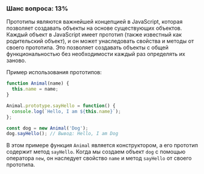 ### Шанс вопроса: 13%

Прототипы являются важнейшей концепцией в JavaScript, которая позволяет создавать объекты на основе существующих объектов. Каждый объект в JavaScript имеет прототип (также известный как родительский объект), и он может унаследовать свойства и методы от своего прототипа. Это позволяет создавать объекты с общей функциональностью без необходимости каждый раз определять их заново.

Пример использования прототипов:
```javascript
function Animal(name) {
  this.name = name;
}

Animal.prototype.sayHello = function() {
  console.log(`Hello, I am ${this.name}`);
};

const dog = new Animal('Dog');
dog.sayHello(); // Вывод: Hello, I am Dog
```

В этом примере функция `Animal` является конструктором, а его прототип содержит метод `sayHello`. Когда мы создаем объект `dog` с помощью оператора `new`, он наследует свойство `name` и метод `sayHello` от своего прототипа.